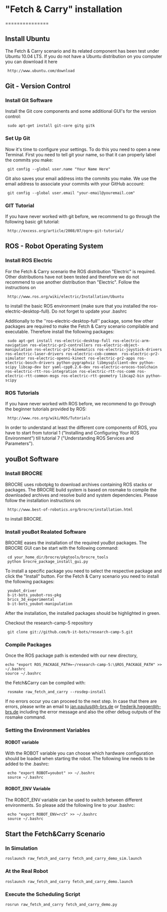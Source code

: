 # "Fetch & Carry" installation
===============

## Install Ubuntu
The Fetch & Carry scenario and its related component has been test under Ubuntu 10.04 LTS. If you do not have a Ubuntu distribution on you computer you can download it here

     http://www.ubuntu.com/download

## Git - Version Control
### Install Git Software
Install the Git core components and some additional GUI's for the version control:

     sudo apt-get install git-core gitg gitk

### Set Up Git
Now it's time to configure your settings. To do this you need to open a new Terminal. First you need to tell git your name, so that it can properly label the commits you make:

     git config --global user.name "Your Name Here"

Git also saves your email address into the commits you make. We use the email address to associate your commits with your GitHub account:

     git config --global user.email "your-email@youremail.com"


### GIT Tutorial
If you have never worked with git before, we recommend to go through the following basic git tutorial:

     http://excess.org/article/2008/07/ogre-git-tutorial/


## ROS - Robot Operating System
### Install ROS Electric
For the Fetch & Carry scenario the ROS distribution "Electric" is required. Other distributions have not been tested and therefore we do not recommend to use another distribution than "Electric". Follow the instructions on 

     http://www.ros.org/wiki/electric/Installation/Ubuntu

to install the basic ROS environment (make sure that you installed the ros-electric-desktop-full). Do not forget to update your .bashrc
  
Additionally to the ''ros-electric-desktop-full'' package, some few other packages are required to make the Fetch & Carry scenario compilable and executable. Therefore install the following packages:

     sudo apt-get install ros-electric-desktop-full ros-electric-arm-navigation ros-electric-pr2-controllers ros-electric-object-manipulation ros-electric-pr2-kinematics ros-electric-joystick-drivers ros-electric-laser-drivers ros-electric-cob-common  ros-electric-pr2-simulator ros-electric-openni-kinect ros-electric-pr2-apps ros-electric-bosch-drivers python-pygraphviz libmysqlclient-dev python-scipy libcap-dev bzr yaml-cpp0.2.6-dev ros-electric-orocos-toolchain ros-electric-rtt-ros-integration ros-electric-rtt-ros-comm ros-electric-rtt-common-msgs ros-electric-rtt-geometry libcap2-bin python-scipy

### ROS Tutorials
If you have never worked with ROS before, we recommend to go through the beginner tutorials provided by ROS:

     http://www.ros.org/wiki/ROS/Tutorials

In order to understand at least the different core components of ROS, you have to start from tutorial 1 ("Installing and Configuring Your ROS Environment") till tutorial 7 ("Understanding ROS Services and Parameters"). 


## youBot Software
### Install BROCRE
BROCRE uses robotpkg to download archives containing ROS stacks or packages. The BROCRE build system is based on rosmake to compile the downloaded archives and resolve build and system dependencies. Please follow the installation instructions on

     http://www.best-of-robotics.org/brocre/installation.html

to install BROCRE.

### Install youBot Realated Software 
BROCRE eases the installation of the required youBot packages. The BROCRE GUI can be start with the following command:

     cd your_home_dir/brocre/pkgtools/brocre_tools
     python brocre_package_install_gui.py

To install a specific package you need to select the respective package and click the "Install" button. For the Fetch & Carry scenario you need to install the following packages:

     youbot_driver
     b-it-bots_youbot-ros-pkg
     brics_3d_experimental
     b-it-bots_youbot-manipulation

     
After the installation, the installed packages should be highlighted in green.

Checkout the research-camp-5 repository

     git clone git://github.com/b-it-bots/research-camp-5.git

	
### Compile Packages
Once the ROS package path is extended with our new directory, 

    echo "export ROS_PACKAGE_PATH=~/research-camp-5:\$ROS_PACKAGE_PATH" >> ~/.bashrc
    source ~/.bashrc

the Fetch&Carry can be compiled with:

     rosmake raw_fetch_and_carry --rosdep-install


If no errors occur you can proceed to the next step. In case that there are errors, please write an email to jan.paulus@h-brs.de or frederik.hegger@h-brs.de including the error message and also the other debug outputs of the rosmake command.


### Setting the Environment Variables
#### ROBOT variable
With the ROBOT variable you can choose which hardware configuration should be loaded when starting the robot. The following line needs to be added to the .bashrc:

     echo "export ROBOT=youbot" >> ~/.bashrc
     source ~/.bashrc



#### ROBOT_ENV Variable
The ROBOT_ENV variable can be used to switch between different environments. So please add the following line to your .bashrc:

     echo "export ROBOT_ENV=rc5" >> ~/.bashrc
     source ~/.bashrc



## Start the Fetch&Carry Scenario 
### In Simulation
    roslaunch raw_fetch_and_carry fetch_and_carry_demo_sim.launch

### At the Real Robot
    roslaunch raw_fetch_and_carry fetch_and_carry_demo.launch

### Execute the Scheduling Script
    rosrun raw_fetch_and_carry fetch_and_carry_demo.py
